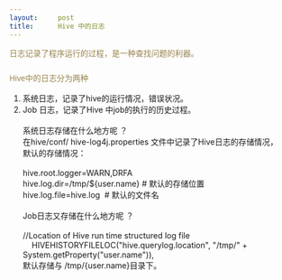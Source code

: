 ```yaml
---
layout:     post
title:      Hive 中的日志
---
```

<div id="article_content" class="article_content clearfix csdn-tracking-statistics" data-pid="blog" data-mod="popu_307" data-dsm="post">
								            <link rel="stylesheet" href="https://csdnimg.cn/release/phoenix/template/css/ck_htmledit_views-f76675cdea.css">
						<div class="htmledit_views" id="content_views">
                
<span style="color:rgb(152,131,76);font-family:Arial, Helvetica, simsun, u5b8bu4f53;font-size:14px;line-height:22px;">日志记录了程序运行的过程，是一种查找问题的利器。<br style="line-height:22px;"><br style="line-height:22px;">
Hive中的日志分为两种<br style="line-height:22px;">
1. 系统日志，记录了hive的运行情况，错误状况。<br style="line-height:22px;">
2. Job 日志，记录了Hive 中job的执行的历史过程。<br style="line-height:22px;"><br style="line-height:22px;">
系统日志存储在什么地方呢 ？<br style="line-height:22px;">
在hive/conf/ hive-log4j.properties 文件中记录了Hive日志的存储情况，<br style="line-height:22px;">
默认的存储情况：<br style="line-height:22px;"><br style="line-height:22px;">
hive.root.logger=WARN,DRFA<br style="line-height:22px;">
hive.log.dir=/tmp/${user.name} # 默认的存储位置<br style="line-height:22px;">
hive.log.file=hive.log  # 默认的文件名<br style="line-height:22px;"><br style="line-height:22px;">
Job日志又存储在什么地方呢 ？<br style="line-height:22px;"><br style="line-height:22px;">
//Location of Hive run time structured log file<br style="line-height:22px;">
    HIVEHISTORYFILELOC("hive.querylog.location", "/tmp/" + System.getProperty("user.name")),<br style="line-height:22px;">
默认存储与 /tmp/{user.name}目录下。</span>
            </div>
                </div>